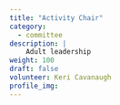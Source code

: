 ```yaml
---
title: "Activity Chair"
category: 
  - committee
description: |
    Adult leadership
weight: 100
draft: false
volunteer: Keri Cavanaugh
profile_img: 
---
```




